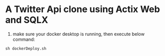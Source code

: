 # A Twitter Api clone using Actix Web and SQLX

1. make sure your docker desktop is running, then execute below command:

```shell
sh dockerDeploy.sh
```
